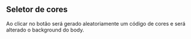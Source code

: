 ## Seletor de cores

Ao clicar no botão será gerado aleatoriamente um código de cores e será alterado o background do body.
